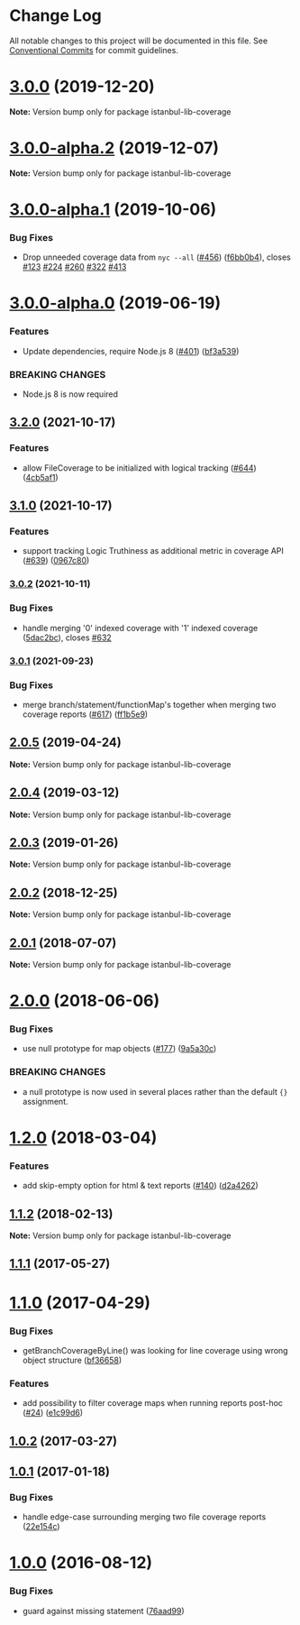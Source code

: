 # Change Log

All notable changes to this project will be documented in this file.
See [Conventional Commits](https://conventionalcommits.org) for commit guidelines.

# [3.0.0](https://github.com/istanbuljs/istanbuljs/compare/istanbul-lib-coverage@3.0.0-alpha.2...istanbul-lib-coverage@3.0.0) (2019-12-20)

**Note:** Version bump only for package istanbul-lib-coverage





# [3.0.0-alpha.2](https://github.com/istanbuljs/istanbuljs/compare/istanbul-lib-coverage@3.0.0-alpha.1...istanbul-lib-coverage@3.0.0-alpha.2) (2019-12-07)

**Note:** Version bump only for package istanbul-lib-coverage





# [3.0.0-alpha.1](https://github.com/istanbuljs/istanbuljs/compare/istanbul-lib-coverage@3.0.0-alpha.0...istanbul-lib-coverage@3.0.0-alpha.1) (2019-10-06)


### Bug Fixes

* Drop unneeded coverage data from `nyc --all` ([#456](https://github.com/istanbuljs/istanbuljs/issues/456)) ([f6bb0b4](https://github.com/istanbuljs/istanbuljs/commit/f6bb0b4)), closes [#123](https://github.com/istanbuljs/istanbuljs/issues/123) [#224](https://github.com/istanbuljs/istanbuljs/issues/224) [#260](https://github.com/istanbuljs/istanbuljs/issues/260) [#322](https://github.com/istanbuljs/istanbuljs/issues/322) [#413](https://github.com/istanbuljs/istanbuljs/issues/413)





# [3.0.0-alpha.0](https://github.com/istanbuljs/istanbuljs/compare/istanbul-lib-coverage@2.0.5...istanbul-lib-coverage@3.0.0-alpha.0) (2019-06-19)


### Features

* Update dependencies, require Node.js 8 ([#401](https://github.com/istanbuljs/istanbuljs/issues/401)) ([bf3a539](https://github.com/istanbuljs/istanbuljs/commit/bf3a539))


### BREAKING CHANGES

* Node.js 8 is now required





## [3.2.0](https://www.github.com/istanbuljs/istanbuljs/compare/istanbul-lib-coverage-v3.1.0...istanbul-lib-coverage-v3.2.0) (2021-10-17)


### Features

* allow FileCoverage to be initialized with logical tracking ([#644](https://www.github.com/istanbuljs/istanbuljs/issues/644)) ([4cb5af1](https://www.github.com/istanbuljs/istanbuljs/commit/4cb5af1daaf33c3e9a5f3ee44f6bb7f958e5ba04))

## [3.1.0](https://www.github.com/istanbuljs/istanbuljs/compare/istanbul-lib-coverage-v3.0.2...istanbul-lib-coverage-v3.1.0) (2021-10-17)


### Features

* support tracking Logic Truthiness as additional metric in coverage API ([#639](https://www.github.com/istanbuljs/istanbuljs/issues/639)) ([0967c80](https://www.github.com/istanbuljs/istanbuljs/commit/0967c80b905c3c17675ff2185b2325784e8dc0a2))

### [3.0.2](https://www.github.com/istanbuljs/istanbuljs/compare/istanbul-lib-coverage-v3.0.1...istanbul-lib-coverage-v3.0.2) (2021-10-11)


### Bug Fixes

* handle merging '0' indexed coverage with '1' indexed coverage ([5dac2bc](https://www.github.com/istanbuljs/istanbuljs/commit/5dac2bcf28d6f27dbb720be72c2b692153418ab5)), closes [#632](https://www.github.com/istanbuljs/istanbuljs/issues/632)

### [3.0.1](https://www.github.com/istanbuljs/istanbuljs/compare/istanbul-lib-coverage-v3.0.0...istanbul-lib-coverage-v3.0.1) (2021-09-23)


### Bug Fixes

* merge branch/statement/functionMap's together when merging two coverage reports ([#617](https://www.github.com/istanbuljs/istanbuljs/issues/617)) ([ff1b5e9](https://www.github.com/istanbuljs/istanbuljs/commit/ff1b5e915201e4ff8f737010509bab98d8238118))

## [2.0.5](https://github.com/istanbuljs/istanbuljs/compare/istanbul-lib-coverage@2.0.4...istanbul-lib-coverage@2.0.5) (2019-04-24)

**Note:** Version bump only for package istanbul-lib-coverage





## [2.0.4](https://github.com/istanbuljs/istanbuljs/compare/istanbul-lib-coverage@2.0.3...istanbul-lib-coverage@2.0.4) (2019-03-12)

**Note:** Version bump only for package istanbul-lib-coverage





## [2.0.3](https://github.com/istanbuljs/istanbuljs/compare/istanbul-lib-coverage@2.0.2...istanbul-lib-coverage@2.0.3) (2019-01-26)

**Note:** Version bump only for package istanbul-lib-coverage





<a name="2.0.2"></a>
## [2.0.2](https://github.com/istanbuljs/istanbuljs/compare/istanbul-lib-coverage@2.0.1...istanbul-lib-coverage@2.0.2) (2018-12-25)




**Note:** Version bump only for package istanbul-lib-coverage

<a name="2.0.1"></a>
## [2.0.1](https://github.com/istanbuljs/istanbuljs/compare/istanbul-lib-coverage@2.0.0...istanbul-lib-coverage@2.0.1) (2018-07-07)




**Note:** Version bump only for package istanbul-lib-coverage

<a name="2.0.0"></a>
# [2.0.0](https://github.com/istanbuljs/istanbuljs/compare/istanbul-lib-coverage@1.2.0...istanbul-lib-coverage@2.0.0) (2018-06-06)


### Bug Fixes

* use null prototype for map objects ([#177](https://github.com/istanbuljs/istanbuljs/issues/177)) ([9a5a30c](https://github.com/istanbuljs/istanbuljs/commit/9a5a30c))


### BREAKING CHANGES

* a null prototype is now used in several places rather than the default `{}` assignment.




<a name="1.2.0"></a>
# [1.2.0](https://github.com/istanbuljs/istanbuljs/compare/istanbul-lib-coverage@1.1.2...istanbul-lib-coverage@1.2.0) (2018-03-04)


### Features

* add skip-empty option for html & text reports ([#140](https://github.com/istanbuljs/istanbuljs/issues/140)) ([d2a4262](https://github.com/istanbuljs/istanbuljs/commit/d2a4262))




<a name="1.1.2"></a>
## [1.1.2](https://github.com/istanbuljs/istanbuljs/compare/istanbul-lib-coverage@1.1.1...istanbul-lib-coverage@1.1.2) (2018-02-13)




**Note:** Version bump only for package istanbul-lib-coverage

<a name="1.1.1"></a>
## [1.1.1](https://github.com/istanbuljs/istanbuljs/compare/istanbul-lib-coverage@1.1.0...istanbul-lib-coverage@1.1.1) (2017-05-27)




<a name="1.1.0"></a>
# [1.1.0](https://github.com/istanbuljs/istanbul-lib-coverage/compare/istanbul-lib-coverage@1.0.2...istanbul-lib-coverage@1.1.0) (2017-04-29)


### Bug Fixes

* getBranchCoverageByLine() was looking for line coverage using wrong object structure ([bf36658](https://github.com/istanbuljs/istanbul-lib-coverage/commit/bf36658))


### Features

* add possibility to filter coverage maps when running reports post-hoc ([#24](https://github.com/istanbuljs/istanbuljs/issues/24)) ([e1c99d6](https://github.com/istanbuljs/istanbul-lib-coverage/commit/e1c99d6))




<a name="1.0.2"></a>
## [1.0.2](https://github.com/istanbuljs/istanbul-lib-coverage/compare/istanbul-lib-coverage@1.0.1...istanbul-lib-coverage@1.0.2) (2017-03-27)

<a name="1.0.1"></a>
## [1.0.1](https://github.com/istanbuljs/istanbul-lib-coverage/compare/v1.0.0...v1.0.1) (2017-01-18)


### Bug Fixes

* handle edge-case surrounding merging two file coverage reports ([22e154c](https://github.com/istanbuljs/istanbul-lib-coverage/commit/22e154c))



<a name="1.0.0"></a>
# [1.0.0](https://github.com/istanbuljs/istanbul-lib-coverage/compare/v1.0.0-alpha.3...v1.0.0) (2016-08-12)


### Bug Fixes

* guard against missing statement ([76aad99](https://github.com/istanbuljs/istanbul-lib-coverage/commit/76aad99))
